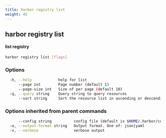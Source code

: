 ```yaml
---
title: harbor registry list
weight: 45
---
```

## harbor registry list

#### list registry

```sh
harbor registry list [flags]
```

### Options

```sh
  -h, --help            help for list
      --page int        Page number (default 1)
      --page-size int   Size of per page (default 10)
  -q, --query string    Query string to query resources
      --sort string     Sort the resource list in ascending or descending order
```

### Options inherited from parent commands

```sh
      --config string          config file (default is $HOME/.harbor/config.yaml) (default "/home/user/.harbor/config.yaml")
  -o, --output-format string   Output format. One of: json|yaml
  -v, --verbose                verbose output
```

